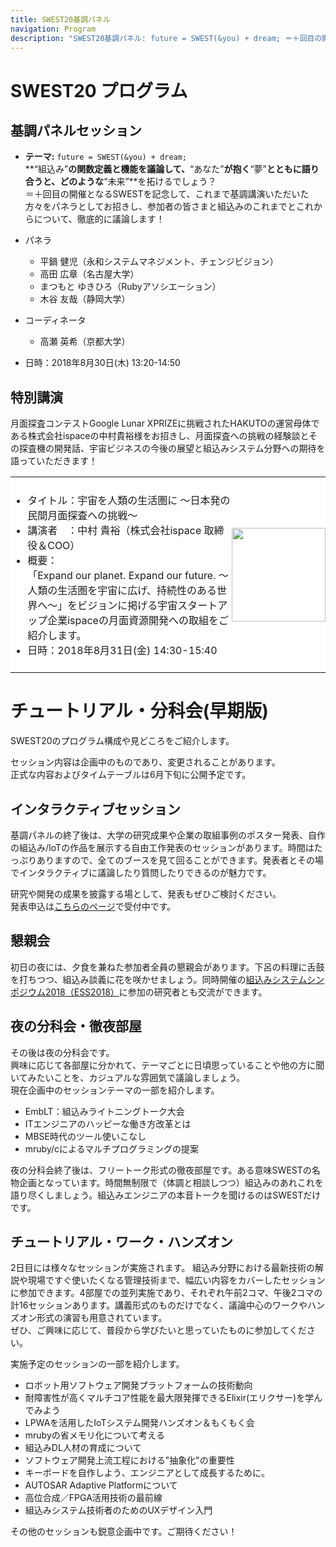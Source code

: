 ```yaml
---
title: SWEST20基調パネル
navigation: Program
description: "SWEST20基調パネル: future = SWEST(&you) + dream; ＝＋回目の開催となるSWESTを記念して、これまで基調講演いただいた方々をパネラとしてお招きし、参加者の皆さまと組込みのこれまでとこれからについて、徹底的に議論します！"
---
```

# SWEST20 プログラム

<a name="panel"></a>
## 基調パネルセッション

* **テーマ:** `future = SWEST(&you) + dream;`  
**“組込み”**の関数定義と機能を議論して、**“あなた”**が抱く**“夢”**とともに語り合うと、どのような**“未来”**を拓けるでしょう？  
＝＋回目の開催となるSWESTを記念して、これまで基調講演いただいた方々をパネラとしてお招きし、参加者の皆さまと組込みのこれまでとこれからについて、徹底的に議論します！

* パネラ
  * 平鍋 健児（永和システムマネジメント、チェンジビジョン）
  * 高田 広章（名古屋大学）
  * まつもと ゆきひろ（Rubyアソシエーション）
  * 木谷 友哉（静岡大学）

* コーディネータ
  * 高瀬 英希（京都大学）

* 日時：2018年8月30日(木) 13:20-14:50

<a name="ss"></a>
## 特別講演

月面探査コンテストGoogle Lunar XPRIZEに挑戦されたHAKUTOの運営母体である株式会社ispaceの中村貴裕様をお招きし、月面探査への挑戦の経験談とその探査機の開発話、宇宙ビジネスの今後の展望と組込みシステム分野への期待を語っていただきます！

<TABLE width="100%" style="width:100%; background-color:#ffffff; text-align:center; border-style:none;">
<TR style="border-style:none;">
<TD width="80%" style="padding:8px 0 8px; border-style:none; text-align:left;">
<ul>
<li>タイトル：宇宙を人類の生活圏に 〜日本発の民間月面探査への挑戦〜
<li>講演者　：中村 貴裕（株式会社ispace 取締役＆COO）
<li>概要：<br>
「Expand our planet. Expand our future. 〜人類の生活圏を宇宙に広げ、持続性のある世界へ〜」をビジョンに掲げる宇宙スタートアップ企業ispaceの月面資源開発への取組をご紹介します。
<li>日時：2018年8月31日(金) 14:30-15:40
</ul>
</TD>
<TD width="20%" style="padding:8px 0 8px; border-style:none; text-align:center;">
<img src="../images/SWEST20/Takahiro_Nakamura.jpg" width="150">
</TD>
</TR>
</TABLE>

<p> </p>

<a name="early"></a>
# チュートリアル・分科会(早期版)

SWEST20のプログラム構成や見どころをご紹介します。  

セッション内容は企画中のものであり、変更されることがあります。  
正式な内容およびタイムテーブルは6月下旬に公開予定です。

## インタラクティブセッション

基調パネルの終了後は、大学の研究成果や企業の取組事例のポスター発表、自作の組込み/IoTの作品を展示する自由工作発表のセッションがあります。時間はたっぷりありますので、全てのブースを見て回ることができます。発表者とその場でインタラクティブに議論したり質問したりできるのが魅力です。  

研究や開発の成果を披露する場として、発表もぜひご検討ください。  
発表申込は[こちらのページ](../../interactive)で受付中です。  

## 懇親会

初日の夜には、夕食を兼ねた参加者全員の懇親会があります。下呂の料理に舌鼓を打ちつつ、組込み談義に花を咲かせましょう。同時開催の[組込みシステムシンポジウム2018（ESS2018）](http://www.sigemb.jp/ESS/2018/)に参加の研究者とも交流ができます。

## 夜の分科会・徹夜部屋

その後は夜の分科会です。  
興味に応じて各部屋に分かれて、テーマごとに日頃思っていることや他の方に聞いてみたいことを、カジュアルな雰囲気で議論しましょう。  
現在企画中のセッションテーマの一部を紹介します。


- EmbLT：組込みライトニングトーク大会
- ITエンジニアのハッピーな働き方改革とは
- MBSE時代のツール使いこなし
- mruby/cによるマルチプログラミングの提案

夜の分科会終了後は、フリートーク形式の徹夜部屋です。ある意味SWESTの名物企画となっています。時間無制限で（体調と相談しつつ）組込みのあれこれを語り尽くしましょう。組込みエンジニアの本音トークを聞けるのはSWESTだけです。

## チュートリアル・ワーク・ハンズオン

2日目には様々なセッションが実施されます。
組込み分野における最新技術の解説や現場ですぐ使いたくなる管理技術まで、幅広い内容をカバーしたセッションに参加できます。4部屋での並列実施であり、それぞれ午前2コマ、午後2コマの計16セッションあります。講義形式のものだけでなく、議論中心のワークやハンズオン形式の演習も用意されています。  
ぜひ、ご興味に応じて、普段から学びたいと思っていたものに参加してください。

実施予定のセッションの一部を紹介します。

- ロボット用ソフトウェア開発プラットフォームの技術動向
- 耐障害性が高くマルチコア性能を最大限発揮できるElixir(エリクサー)を学んでみよう
- LPWAを活用したIoTシステム開発ハンズオン＆もくもく会
- mrubyの省メモリ化について考える
- 組込みDL人材の育成について
- ソフトウェア開発上流工程における"抽象化"の重要性
- キーボードを自作しよう、エンジニアとして成長するために。
- AUTOSAR Adaptive Platformについて
- 高位合成／FPGA活用技術の最前線
- 組込みシステム技術者のためのUXデザイン入門

その他のセッションも鋭意企画中です。ご期待ください！

